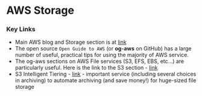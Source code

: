 # AWS Storage

### Key Links
- Main AWS blog and Storage section is at [link](https://aws.amazon.com/blogs/storage/)
- The open source `Open Guide to AWS` (or **og-aws** on GitHub) has a large number of useful, practical tips for using the majority of AWS service.  
- The og-aws sections on AWS File services (S3, EFS, EBS, etc...) are particularly useful.  Here is the link to the S3 section - [link](https://github.com/open-guides/og-aws#s3)
- S3 Intelligent Tiering - [link](https://aws.amazon.com/blogs/aws/s3-intelligent-tiering-adds-archive-access-tiers/) - important service (including several choices in archiving) to automate archiving (and save money!) for huge-sized file storage
